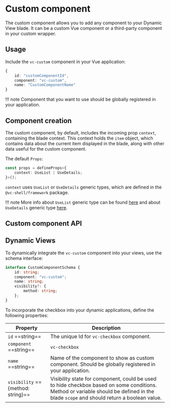 # Custom component

The custom component allows you to add any component to your Dynamic View blade. It can be a custom Vue component or a third-party component in your custom wrapper.

## Usage

Include the `vc-custom` component in your Vue application:

```typescript
{
    id: "customComponentId",
    component: "vc-custom",
    name: "CustomComponentName"
}
```

!!! note
    Component that you want to use should be globally registered in your application.

## Component creation

The custom component, by default, includes the incoming prop `context`, containing the blade context. This context holds the `item` object, which contains data about the current item displayed in the blade, along with other data useful for the custom component.

The default `Props`:

```typescript
const props = defineProps<{
    context: UseList | UseDetails;
}>();
```

`context` uses `UseList` or `UseDetails` generic types, which are defined in the `@vc-shell/framework` package.

!!! note
    More info about `UseList` generic type can be found [here](../dynamic-views/Dynamic-Blade-List.md#implement-composable-from-uselistfactory) and about `UseDetails` generic type [here](../dynamic-views/Dynamic-Blade-Form.md#implement-composable-from-usedetailsfactory).

## Custom component API

## Dynamic Views

To dynamically integrate the `vc-custom` component into your views, use the schema interface:

```typescript
interface CustomComponentSchema {
    id: string;
    component: "vc-custom";
    name: string;
    visibility?: {
        method: string;
    };
}
```

To incorporate the checkbox into your dynamic applications, define the following properties:

| Property                  | Description                                                                                                                                               |
| ------------------------- |  -------------------------------------------------------------------------------------------------------------------------------------------------------- |
| `id` ==string==         | The unique Id for `vc-checkbox` component.                                                                                                                |
| `component` ==string==  | `vc-checkbox`                                                                                                                                             |
| `name` ==string== | Name of the component to show as custom component. Should be globally registered in your application.                                                                                                                               |
| `visibility` =={method: string}== | Visibility state for component, could be used to hide checkbox based on some conditions. Method or variable should be defined in the blade `scope` and should return a boolean value. |
